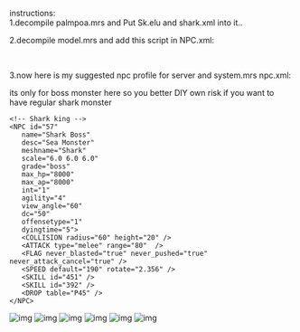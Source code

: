 instructions: <br>
1.decompile palmpoa.mrs and Put Sk.elu and shark.xml into it.. <br>

2.decompile model.mrs and add this script in NPC.xml: <br>

<AddXml name="Shark" 	filename="model/npc/palmpoa/shark.xml" autoload = "false">  </AddXml> <br>

3.now here is my suggested npc profile for server and system.mrs npc.xml: <br>

its only for boss monster here so you better DIY own risk if you want to have regular shark monster <br>

    <!-- Shark king -->
    <NPC id="57"
       name="Shark Boss"
       desc="Sea Monster"
       meshname="Shark"
       scale="6.0 6.0 6.0"
       grade="boss"
       max_hp="8000"
       max_ap="8000"
       int="1"
       agility="4"
       view_angle="60"
       dc="50"
       offensetype="1"
       dyingtime="5">
       <COLLISION radius="60" height="20" />
       <ATTACK type="melee" range="80"  />
       <FLAG never_blasted="true" never_pushed="true" never_attack_cancel="true" />
       <SPEED default="190" rotate="2.356" />
       <SKILL id="451" />
       <SKILL id="392" />
       <DROP table="P45" />
    </NPC>


![img](http://i864.photobucket.com/albums/ab201/evilcorpse5/Gunz005-1.jpg)
![img](http://i864.photobucket.com/albums/ab201/evilcorpse5/Gunz004-1.jpg)
![img](http://i864.photobucket.com/albums/ab201/evilcorpse5/Gunz003.jpg)
![img](http://i864.photobucket.com/albums/ab201/evilcorpse5/Gunz002.jpg)
![img](http://i864.photobucket.com/albums/ab201/evilcorpse5/Gunz001.jpg)
![img](http://i864.photobucket.com/albums/ab201/evilcorpse5/Gunz000.jpg)
